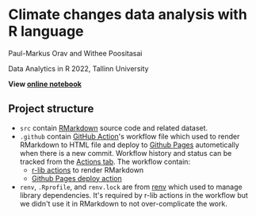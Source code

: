 # Climate changes data analysis with R language

Paul-Markus Orav and Withee Poositasai

Data Analytics in R 2022, Tallinn University

**View [online notebook](th1nkk1d.github.io/r-climate-analysis/)**

## Project structure

- `src` contain [RMarkdown](https://rmarkdown.rstudio.com) source code and related dataset.
- `.github` contain [GitHub Action](https://docs.github.com/en/actions)'s workflow file which used to render RMarkdown to HTML file and deploy to [Github Pages](https://pages.github.com) autometically when there is a new commit. Workflow history and status can be tracked from the [Actions tab](https://github.com/Th1nkK1D/r-climate-analysis/actions). The workflow contain:
  - [r-lib actions](https://github.com/r-lib/actions) to render RMarkdown
  - [Github Pages deploy action](https://github.com/JamesIves/github-pages-deploy-action)
- `renv`, `.Rprofile`, and `renv.lock` are from [renv](https://rstudio.github.io/renv/articles/renv.html) which used to manage library dependencies. It's required by r-lib actions in the workflow but we didn't use it in RMarkdown to not over-complicate the work.
